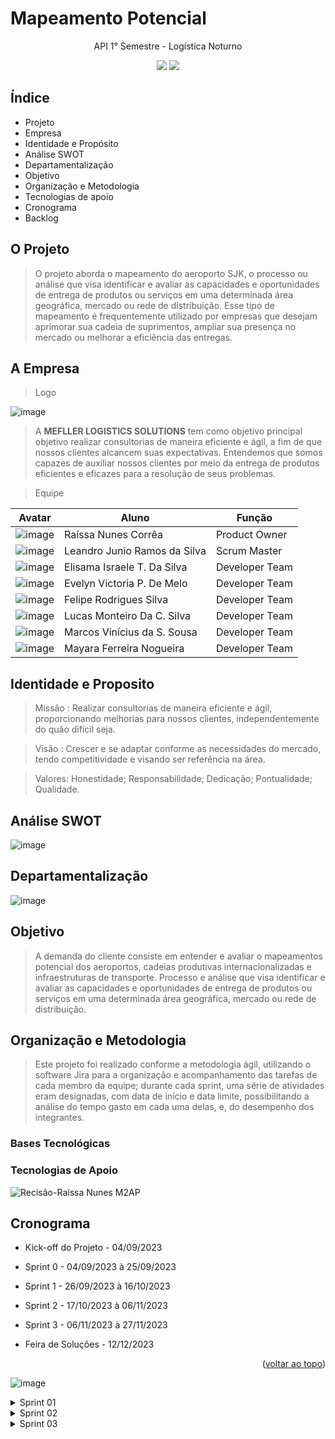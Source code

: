 # Mapeamento Potencial
<p align="center"> 
API 1° Semestre - Logística Noturno
</p> 
  
<p align="center">   
 <img src="https://img.shields.io/badge/Status%3A-DONE-green"/>
 <a href="http://fatecsjc-prd.azurewebsites.net/"><img src="https://img.shields.io/badge/Instituição%3A-FATEC-red"/></a>
</p>

## **Índice**

* Projeto
* Empresa
* Identidade e Propósito
* Análise SWOT
* Departamentalização
* Objetivo
* Organização e Metodologia
* Tecnologias de apoio
* Cronograma
* Backlog
 

## **O Projeto**
> O projeto aborda o mapeamento do aeroporto SJK, o processo ou análise que visa identificar e avaliar as capacidades e oportunidades de entrega de produtos ou serviços em uma determinada área geográfica, mercado ou rede de distribuição. Esse tipo de mapeamento é frequentemente utilizado por empresas que desejam aprimorar sua cadeia de suprimentos, ampliar sua presença no mercado ou melhorar a eficiência das entregas.

## **A Empresa**
> Logo

![image](https://github.com/Mefller/mapeamento-potencial/assets/144354286/4652349e-7ba4-4664-981d-8080e7d7f232)



> A **MEFLLER LOGISTICS SOLUTIONS** tem como objetivo principal objetivo realizar consultorias de maneira eficiente e ágil, a fim de que nossos clientes alcancem suas expectativas. Entendemos que somos capazes de auxiliar nossos clientes por meio da entrega de produtos eficientes e eficazes para a resolução de seus problemas.

 > Equipe 

| Avatar | Aluno | Função | 
| ------ | ----- | -------| 
|![image](https://github.com/Mefller/mapeamento-potencial/assets/144354286/ecb7c381-31f4-491a-a0d5-e8e46d61f099)| Raíssa Nunes Corrêa | Product Owner | 
|![image](https://github.com/Mefller/mapeamento-potencial/assets/144354286/62a5893a-f533-400d-aa4a-d7bf709ab96e)|Leandro Junio Ramos da Silva | Scrum Master | 
|![image](https://github.com/Mefller/mapeamento-potencial/assets/144354286/7132aa83-a0f0-4797-99da-855ff78b0efa)| Elisama Israele T. Da Silva | Developer Team | 
|![image](https://github.com/Mefller/mapeamento-potencial/assets/144354286/1c80bf75-b41c-48f6-8bbc-43ea71a0b639)| Evelyn Victoria P. De Melo  | Developer Team |
|![image](https://github.com/Mefller/mapeamento-potencial/assets/144354286/0db67253-7855-4d97-9e5b-927bf5ecf4e3)| Felipe Rodrigues Silva | Developer Team | 
|![image](https://github.com/Mefller/mapeamento-potencial/assets/144354286/d14ad057-9c30-4cc5-92c4-213acbcd16c7)| Lucas Monteiro Da C. Silva | Developer Team |
|![image](https://github.com/Mefller/mapeamento-potencial/assets/144354286/c3139c90-7f79-4627-b34f-a4d68d486a4b)| Marcos Vinícius da S. Sousa | Developer Team | 
|![image](https://github.com/Mefller/mapeamento-potencial/assets/144354286/149ea356-9f1e-4191-99b8-24f102d8f315)| Mayara Ferreira Nogueira | Developer Team |

                                                                                                                                                                                                                                                                                      
## Identidade e Proposito

> Missão : Realizar consultorias de maneira eficiente e ágil, proporcionando melhorias para nossos clientes, independentemente do quão difícil seja.

> Visão : Crescer e se adaptar conforme as necessidades do mercado, tendo competitividade e visando ser referência na área.

> Valores: Honestidade; Responsabilidade; Dedicação; Pontualidade; Qualidade.


## Análise SWOT

![image](https://github.com/Mefller/mapeamento-potencial/assets/144354286/2ceecc8f-d2b5-4cd4-9baf-82d3bb41e848)

## Departamentalização 

![image](https://github.com/Mefller/mapeamento-potencial/assets/144354286/701894c0-5529-41b1-919d-2cf4966ccc7c)



## Objetivo 
> A demanda do cliente consiste em entender e avaliar o mapeamentos potencial dos aeroportos, cadeias produtivas internacionalizadas e infraestruturas de transporte. Processo e análise que visa identificar e avaliar as capacidades e oportunidades de entrega de produtos ou serviços em uma determinada área geográfica, mercado ou rede de distribuição.

## Organização e Metodologia
> Este projeto foi realizado conforme a metodologia ágil, utilizando o software Jira para a organização e acompanhamento das tarefas de cada membro da equipe; durante cada sprint, uma série de atividades eram designadas, com data de início e data limite, possibilitando a análise do tempo gasto em cada uma delas, e, do desempenho dos integrantes.

### Bases Tecnológicas
### Tecnologias de Apoio

![Recisão-Raíssa Nunes M2AP](https://github.com/Mefller/mapeamento-potencial/assets/144354286/ba43a6fb-52d7-4407-9bfe-e54d401be3f2)





## Cronograma

* Kick-off do Projeto - 04/09/2023

* Sprint 0 - 04/09/2023 à 25/09/2023

* Sprint 1 - 26/09/2023 à 16/10/2023 

* Sprint 2 - 17/10/2023 à 06/11/2023

* Sprint 3 - 06/11/2023 à 27/11/2023 

* Feira de Soluções - 12/12/2023
                                                                                                                                                                                     <p align="right">(<a href="#top">voltar ao topo</a>)

![image](https://github.com/Mefller/mapeamento-potencial/assets/144354286/b55aef70-1339-4fa8-9957-9a895deb894d)


<details>
<summary>Sprint 01</summary>

 _Concluido_

>Backlog
<div id="top"></div>
<p align="center">
  
![image](https://github.com/Mefller/mapeamento-potencial/assets/144354286/b36a8176-b5c5-447f-b622-29d2c481aa0a)



>Burndown Chart

_Por Tempo_
<div id="top"></div>
<p align="center">

![image](https://github.com/Mefller/mapeamento-potencial/assets/144354286/18331696-7e39-475d-98de-01c0d5949e2e)


_Por Itens_

<p align="center">
      

![image](https://github.com/Mefller/mapeamento-potencial/assets/144354286/238e09ce-1bc1-4dc0-8ced-44a86ac386f1)

_Potótipo de Dashboard_

>Importação


![image](https://github.com/Mefller/mapeamento-potencial/assets/144354286/db2bd244-7024-48eb-8354-b39ed5821ca7)

>Exportação


![image](https://github.com/Mefller/mapeamento-potencial/assets/144354286/885a75f3-a186-4622-95d7-adb8ab6487c1)




     
</details>
  
<details>
<summary>Sprint 02</summary>

_Em Desenvolvimento_

>Backlog
<div id="top"></div>
<p align="center">

![image](https://github.com/Mefller/mapeamento-potencial/assets/144354286/2bcdb00f-47ff-4e61-9bd2-3b99bf4ce8a1)

      
>Burndown Chart
  
_Por Tempo_
<div id="top"></div>
<p align="center">

![image](https://github.com/Mefller/mapeamento-potencial/assets/144354286/6c7e3021-5eb7-4a67-870a-7e0df41b79df)

  
_Por Itens_
<div id="top"></div>
<p align="center">

![image](https://github.com/Mefller/mapeamento-potencial/assets/144354286/acabcfc8-384a-4d38-a863-2489a35bc91f)

_Potótipo de Dashboard_

> Importação

![image](https://github.com/Mefller/mapeamento-potencial/assets/144354286/ec8a89e6-5437-4cc6-b4be-86c3d8c8c7a7)


> Exportação

![image](https://github.com/Mefller/mapeamento-potencial/assets/144354286/3655ae8a-42f2-4187-b2be-a0863c4deb8a)


</details>

  
<details>
<summary>Sprint 03</summary>
  
_Em Desenvolvimento_


>Backlog
<div id="top"></div>
<p align="center">

  ![image](https://github.com/Mefller/mapeamento-potencial/assets/144354286/f837eaee-22a2-43da-bf65-96c1eac6788b)

  
>Burndown Chart
  
_Por Itens_
<div id="top"></div>
<p align="center">

![image](https://github.com/Mefller/mapeamento-potencial/assets/144354286/421225c2-c2fe-427c-9d27-2d6725347199)

  
_Por Tempo_
<div id="top"></div>
<p align="center">
       
 ![image](https://github.com/Mefller/mapeamento-potencial/assets/144354286/77f53d27-6ed6-4fa4-9b2d-e73bbf5c3089)

  
_Potótipo de Dashboard_
> Importação

![image](https://github.com/Mefller/mapeamento-potencial/assets/144354286/bb056b92-8beb-4db8-b63c-a2283218a65f)

> Exportação
![image](https://github.com/Mefller/mapeamento-potencial/assets/144354286/5f70f149-8e27-4556-b49a-05fa75e758d5)

</details>




